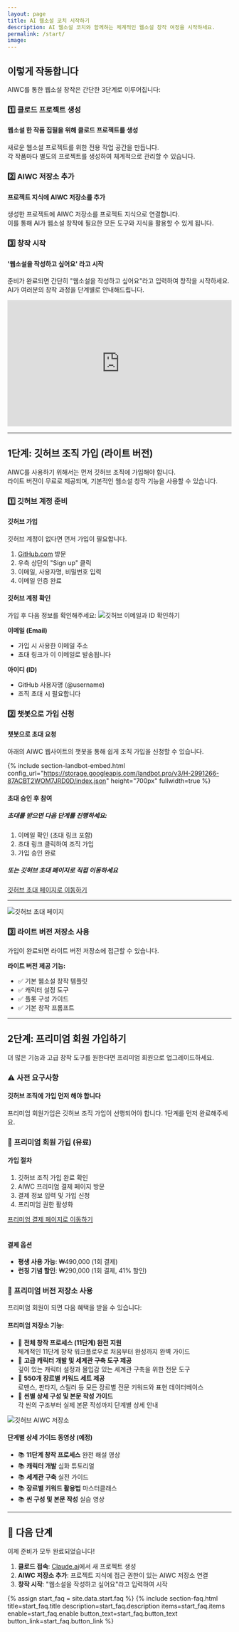 ```yaml
---
layout: page
title: AI 웹소설 코치 시작하기
description: AI 웹소설 코치와 함께하는 체계적인 웹소설 창작 여정을 시작하세요.
permalink: /start/
image: 
---
```


## 이렇게 작동합니다

AIWC를 통한 웹소설 창작은 간단한 3단계로 이루어집니다:

### 1️⃣ 클로드 프로젝트 생성
#### 웹소설 한 작품 집필을 위해 클로드 프로젝트를 생성

새로운 웹소설 프로젝트를 위한 전용 작업 공간을 만듭니다.  
각 작품마다 별도의 프로젝트를 생성하여 체계적으로 관리할 수 있습니다.

### 2️⃣ AIWC 저장소 추가
#### 프로젝트 지식에 AIWC 저장소를 추가

생성한 프로젝트에 AIWC 저장소를 프로젝트 지식으로 연결합니다.  
이를 통해 AI가 웹소설 창작에 필요한 모든 도구와 지식을 활용할 수 있게 됩니다.

### 3️⃣ 창작 시작
#### '웹소설을 작성하고 싶어요' 라고 시작

준비가 완료되면 간단히 "웹소설을 작성하고 싶어요"라고 입력하여 창작을 시작하세요.  
AI가 여러분의 창작 과정을 단계별로 안내해드립니다.

<div class="" style="width: 100%; height: null; position: relative; padding-top: 56.25%"><iframe style="position: absolute; top: 0; left: 0; width: 100%; height: 100%" allowtransparency="true"   src="https://adilo.bigcommand.com/watch/6XwVi2g6 "  frameborder="0" allowfullscreen mozallowfullscreen webkitallowfullscreen oallowfullscreen msallowfullscreen scrolling="no"></iframe></div>

---

## 1단계: 깃허브 조직 가입 (라이트 버전)

AIWC를 사용하기 위해서는 먼저 깃허브 조직에 가입해야 합니다.  
라이트 버전이 무료로 제공되며, 기본적인 웹소설 창작 기능을 사용할 수 있습니다.

### 1️⃣ 깃허브 계정 준비

#### 깃허브 가입
깃허브 계정이 없다면 먼저 가입이 필요합니다.

1. [GitHub.com](https://github.com) 방문
2. 우측 상단의 "Sign up" 클릭
3. 이메일, 사용자명, 비밀번호 입력
4. 이메일 인증 완료

#### 깃허브 계정 확인
가입 후 다음 정보를 확인해주세요:
![깃허브 이메일과 ID 확인하기](/images/sites/github-id.jpg)

**이메일 (Email)**
- 가입 시 사용한 이메일 주소
- 초대 링크가 이 이메일로 발송됩니다

**아이디 (ID)**  
- GitHub 사용자명 (@username)
- 조직 초대 시 필요합니다


### 2️⃣ 챗봇으로 가입 신청

#### 챗봇으로 초대 요청
<span id="join-free">아래의 AIWC 웹사이트의 챗봇을 통해 쉽게 조직 가입을 신청할 수 있습니다.</span>

{% include section-landbot-embed.html 
   config_url="https://storage.googleapis.com/landbot.pro/v3/H-2991266-87ACBT2WOM7JRD0D/index.json"
   height="700px"
   fullwidth=true %}
<br>

#### 초대 승인 후 참여
##### 초대를 받으면 다음 단계를 진행하세요:
1. 이메일 확인 (초대 링크 포함)
2. 초대 링크 클릭하여 조직 가입
3. 가입 승인 완료

##### **또는 깃허브 초대 페이지**로 직접 이동하세요
<div class="section__button">
  <a href="https://github.com/orgs/AIWC-official/invitation" class="button button--primary" target="_blank" rel="noopener">깃허브 초대 페이지로 이동하기</a>
</div>

---

![깃허브 초대 페이지](/images/sites/github-invitation.jpg)


### 3️⃣ 라이트 버전 저장소 사용

가입이 완료되면 라이트 버전 저장소에 접근할 수 있습니다.

**라이트 버전 제공 기능:**
- ✅ 기본 웹소설 창작 템플릿
- ✅ 캐릭터 설정 도구
- ✅ 플롯 구성 가이드
- ✅ 기본 창작 프롬프트

---

## <span id="join-premium">2단계: 프리미엄 회원 가입하기</span>

더 많은 기능과 고급 창작 도구를 원한다면 프리미엄 회원으로 업그레이드하세요.

### ⚠️ 사전 요구사항
#### **깃허브 조직에 가입 먼저 해야 합니다**

프리미엄 회원가입은 깃허브 조직 가입이 선행되어야 합니다. 1단계를 먼저 완료해주세요.

### 💎 프리미엄 회원 가입 (유료)

#### 가입 절차
1. 깃허브 조직 가입 완료 확인
2. AIWC 프리미엄 결제 페이지 방문
3. 결제 정보 입력 및 가입 신청
4. 프리미엄 권한 활성화

<div class="section__button">
  <a href="/checkout/" class="button button--primary" target="_blank">프리미엄 결제 페이지로 이동하기</a>
</div><br>

#### 결제 옵션
- **평생 사용 가능**: ₩490,000 (1회 결제)
- **런칭 기념 할인**: ₩290,000 (1회 결제, 41% 할인)

### 👑 프리미엄 버전 저장소 사용

프리미엄 회원이 되면 다음 혜택을 받을 수 있습니다:

#### **프리미엄 저장소 기능:**
- 🚀 **전체 창작 프로세스 (11단계) 완전 지원**  
  체계적인 11단계 창작 워크플로우로 처음부터 완성까지 완벽 가이드
- 🚀 **고급 캐릭터 개발 및 세계관 구축 도구 제공**  
  깊이 있는 캐릭터 설정과 몰입감 있는 세계관 구축을 위한 전문 도구
- 🚀 **550개 장르별 키워드 세트 제공**  
  로맨스, 판타지, 스릴러 등 모든 장르별 전문 키워드와 표현 데이터베이스
- 🚀 **씬별 상세 구성 및 본문 작성 가이드**  
  각 씬의 구조부터 실제 본문 작성까지 단계별 상세 안내

![깃허브 AIWC 저장소](/images/sites/github-AIWC-repo.jpg)

#### **단계별 상세 가이드 동영상 (예정)**
- 📚 **11단계 창작 프로세스** 완전 해설 영상
- 📚 **캐릭터 개발** 심화 튜토리얼
- 📚 **세계관 구축** 실전 가이드
- 📚 **장르별 키워드 활용법** 마스터클래스
- 📚 **씬 구성 및 본문 작성** 실습 영상

<!-- *[이미지 플레이스홀더: 온라인 강좌 플랫폼 인터페이스]* -->

---

## 🎯 다음 단계

이제 준비가 모두 완료되었습니다! 

1. **클로드 접속**: [Claude.ai](https://claude.ai)에서 새 프로젝트 생성
2. **AIWC 저장소 추가**: 프로젝트 지식에 접근 권한이 있는 AIWC 저장소 연결
3. **창작 시작**: "웹소설을 작성하고 싶어요"라고 입력하여 시작

<!-- 시작 준비 FAQ (개인 창작 계획 버튼 포함) -->
{% assign start_faq = site.data.start.faq %}
{% include section-faq.html 
   title=start_faq.title
   description=start_faq.description
   items=start_faq.items
   enable=start_faq.enable
   button_text=start_faq.button_text
   button_link=start_faq.button_link %}

<!-- ---

## 💬 도움이 필요하신가요?

* **FAQ**: 자주 묻는 질문들을 확인해보세요  
* **커뮤니티**: 다른 창작자들과 소통하고 팁을 공유하세요  
* **고객지원**: support@aiwc.kr로 문의해주세요

[FAQ 보기] [커뮤니티 참여] [문의하기] -->